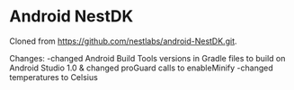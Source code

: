 
# Android NestDK

Cloned from https://github.com/nestlabs/android-NestDK.git.

Changes:
-changed Android Build Tools versions in Gradle files to build on Android Studio 1.0 & changed proGuard calls to enableMinify
-changed temperatures to Celsius
